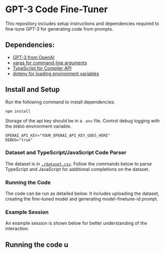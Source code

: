 # GPT-3 Code Fine-Tuner

This repository includes setup instructions and dependencies required to fine-tune GPT-3 for generating code from prompts.

## Dependencies:
- [GPT-3 from OpenAI](https://github.com/openai/openai-node)
- [yargs for command-line arguments](https://github.com/yargs/yargs)
- [TypeScript for Compiler API](https://github.com/microsoft/TypeScript/wiki/Using-the-Compiler-API)
- [dotenv for loading environment variables](https://github.com/motdotla/dotenv)

## Install and Setup

Run the following command to install dependencies:

```shell
npm install
```

Storage of the api key should be in a `.env` file. Control debug logging with the `DEBUG` environment variable.

```
OPENAI_API_KEY="YOUR_OPENAI_API_KEY_GOES_HERE"
DEBUG="true"
```

### Dataset and TypeScript/JavaScript Code Parser
The dataset is in [`./dataset.csv`](./dataset.csv). Follow the commands below to parse TypeScript and JavaScript for additional completions on the dataset.

### Running the Code

The code can be run as detailed below. It includes uploading the dataset, creating the fine-tuned model and generating model-finetune-id prompt.

### Example Session

An example session is shown below for better understanding of the interaction.

## Running the code u